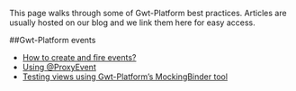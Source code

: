 This page walks through some of Gwt-Platform best practices. Articles are usually hosted on our blog and we link them here for easy access.

##Gwt-Platform events
  * [How to create and fire events?](http://arcbees.wordpress.com/2010/08/24/gwt-platform-event-best-practice/)
  * [Using @ProxyEvent](http://arcbees.wordpress.com/2010/08/31/using-proxyevent/)
  * [Testing views using Gwt-Platform’s MockingBinder tool](http://arcbees.wordpress.com/2010/11/25/testing-views-using-gwt-platform-mockingbinder/)